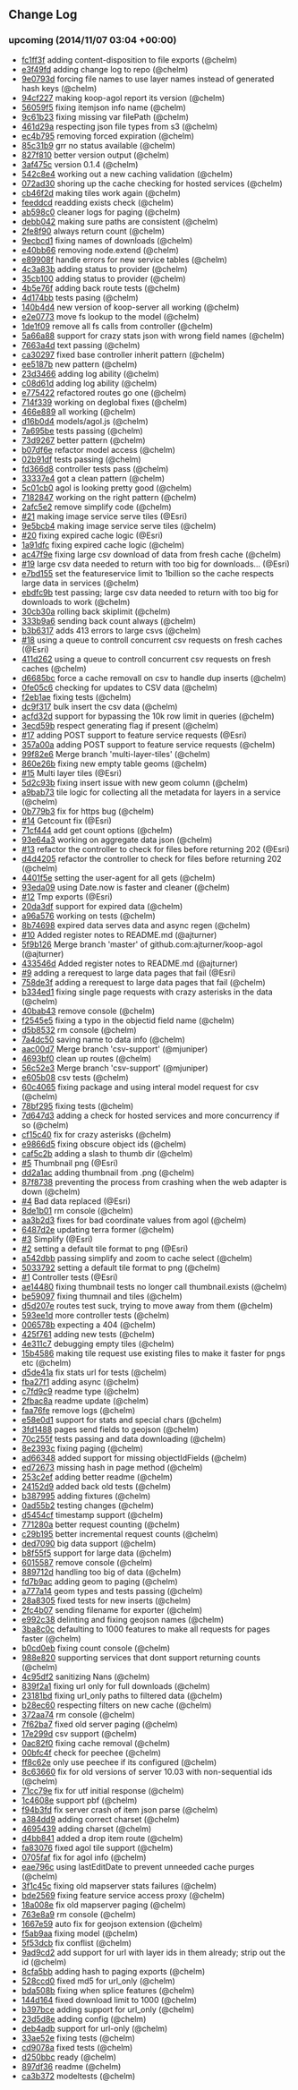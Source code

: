## Change Log

### upcoming (2014/11/07 03:04 +00:00)
- [fc1ff3f](https://github.com/Esri/koop-agol/commit/fc1ff3f21d065a839b2e02ce4482b35318cf31a1) adding content-disposition to file exports (@chelm)
- [e3f49fd](https://github.com/Esri/koop-agol/commit/e3f49fd074cebedc4bcd561e9bedc803d38f2052) adding change log to repo (@chelm)
- [9e0793d](https://github.com/Esri/koop-agol/commit/9e0793defe98b9e4a0c3d448680d15d4be505b21) forcing file names to use layer names instead of generated hash keys (@chelm)
- [94cf227](https://github.com/Esri/koop-agol/commit/94cf2278769063a843320d96a5b636eb9db24527) making koop-agol report its version (@chelm)
- [56059f5](https://github.com/Esri/koop-agol/commit/56059f532445f13fe3272694b17ce3976062a93d) fixing itemjson info name (@chelm)
- [9c61b23](https://github.com/Esri/koop-agol/commit/9c61b23b7c21a66759f8b80dca432ff61bb1b42f) fixing missing var filePath (@chelm)
- [461d29a](https://github.com/Esri/koop-agol/commit/461d29a6dc8fdc4a2c7b95dd642205d73d97c62e) respecting json file types from s3 (@chelm)
- [ec4b795](https://github.com/Esri/koop-agol/commit/ec4b795ba07c524f055cbf8f5a0fc8c4c72f4cad) removing forced expiration (@chelm)
- [85c31b9](https://github.com/Esri/koop-agol/commit/85c31b9c4ddc454033eb815439ddd41b59a1046c) grr no status available (@chelm)
- [827f810](https://github.com/Esri/koop-agol/commit/827f810fd6b84e33097b61dfc68e91619986b6e7) better version output (@chelm)
- [3af475c](https://github.com/Esri/koop-agol/commit/3af475c44d3da9152ee12be4a4bb200a5dd21856) version 0.1.4 (@chelm)
- [542c8e4](https://github.com/Esri/koop-agol/commit/542c8e4e77de726ea657b287ac8bc535511fcff9) working out a new caching validation (@chelm)
- [072ad30](https://github.com/Esri/koop-agol/commit/072ad30d97f39fc56a4b28e308eee483835659b8) shoring up the cache checking for hosted services (@chelm)
- [cb46f2d](https://github.com/Esri/koop-agol/commit/cb46f2d8e132cdcaa7d49f931634cd78f292505c) making tiles work again (@chelm)
- [feeddcd](https://github.com/Esri/koop-agol/commit/feeddcd3b96f2f455df6c3ec29ee565d2fbefdc9) readding exists check (@chelm)
- [ab598c0](https://github.com/Esri/koop-agol/commit/ab598c05095b660c2b6f18e436ce38b1bb5a4b74) cleaner logs for paging (@chelm)
- [debb042](https://github.com/Esri/koop-agol/commit/debb04206b35c4dc69d3dd247652bba236eefd68) making sure paths are consistent (@chelm)
- [2fe8f90](https://github.com/Esri/koop-agol/commit/2fe8f900b0847e3140c2b7931b0def523eb8fec3) always return count (@chelm)
- [9ecbcd1](https://github.com/Esri/koop-agol/commit/9ecbcd1567a4dca9c9d2d26041c6f4ebe5745d2a) fixing names of downloads (@chelm)
- [e40bb66](https://github.com/Esri/koop-agol/commit/e40bb66520f4915ca871cd871cb32c0ab5541021) removing node.extend (@chelm)
- [e89908f](https://github.com/Esri/koop-agol/commit/e89908fe58796402446b4a07fa16144e5945958f) handle errors for new service tables (@chelm)
- [4c3a83b](https://github.com/Esri/koop-agol/commit/4c3a83bc0a363ce76ab8b5892a90242aadd673ab) adding status to provider (@chelm)
- [35cb100](https://github.com/Esri/koop-agol/commit/35cb100be9e6f9a01a6320ddd190ce567a5e2095) adding status to provider (@chelm)
- [4b5e76f](https://github.com/Esri/koop-agol/commit/4b5e76feed51c47fe2a382009fc0f19935a0dbc7) adding back route tests (@chelm)
- [4d174bb](https://github.com/Esri/koop-agol/commit/4d174bbf86e747d5e518381690cdfae580bf06d7) tests pasing (@chelm)
- [140b4d4](https://github.com/Esri/koop-agol/commit/140b4d4a81b98c5537944a860ae6019a5ccecef2) new version of koop-server all working (@chelm)
- [e2e0773](https://github.com/Esri/koop-agol/commit/e2e0773a0a76eff80023a51e9981719bd98c4eed) move fs lookup to the model (@chelm)
- [1de1f09](https://github.com/Esri/koop-agol/commit/1de1f0940fa8cd0beaae9a169bf42bc3c1d239fa) remove all fs calls from controller (@chelm)
- [5a66a88](https://github.com/Esri/koop-agol/commit/5a66a887139030ccf49d2662bd8a1f444f1bfb60) support for crazy stats json with wrong field names (@chelm)
- [7663a4d](https://github.com/Esri/koop-agol/commit/7663a4da44f6a273d6866ac7b34148be14245685) text passing (@chelm)
- [ca30297](https://github.com/Esri/koop-agol/commit/ca30297a59ed3f98d03385a69ea4d1fb0b288974) fixed base controller inherit pattern (@chelm)
- [ee5187b](https://github.com/Esri/koop-agol/commit/ee5187bea94f49c1a0078f592f4330e73157062d) new pattern (@chelm)
- [23d3466](https://github.com/Esri/koop-agol/commit/23d3466f0de23731631d07ab7fbadaff09533ab8) adding log ability (@chelm)
- [c08d61d](https://github.com/Esri/koop-agol/commit/c08d61d72bf7c527c2a6fbf51a86e344138a4aa2) adding log ability (@chelm)
- [e775422](https://github.com/Esri/koop-agol/commit/e775422f8ef4b01439eaf4c3199caac57b87ab6b) refactored routes go one (@chelm)
- [714f339](https://github.com/Esri/koop-agol/commit/714f339ad29b21007fcf5f46c7cd50ee188c0c7d) working on deglobal fixes (@chelm)
- [466e889](https://github.com/Esri/koop-agol/commit/466e889315028b9f6e12280d3c6e169122b0f709) all working (@chelm)
- [d16b0d4](https://github.com/Esri/koop-agol/commit/d16b0d428a4f882c73a871d26a5000cbcf9128a2) models/agol.js (@chelm)
- [7a695be](https://github.com/Esri/koop-agol/commit/7a695becf7a30c2d36fefa351c9763f6ce372e5c) tests passing (@chelm)
- [73d9267](https://github.com/Esri/koop-agol/commit/73d92673a4d6c8534eb2b63bae1671fe8181c6a5) better pattern (@chelm)
- [b07df6e](https://github.com/Esri/koop-agol/commit/b07df6ea308050f53245088f4d519c35e6276a25) refactor model access (@chelm)
- [02b91df](https://github.com/Esri/koop-agol/commit/02b91df8088246d21396ced6bb66602236941d42) tests passing (@chelm)
- [fd366d8](https://github.com/Esri/koop-agol/commit/fd366d89cb6e53e238165abdb4750fb752c85e5c) controller tests pass (@chelm)
- [33337e4](https://github.com/Esri/koop-agol/commit/33337e474658aff0debbd0a1b2df9c9184a21b30) got a clean pattern (@chelm)
- [5c01cb0](https://github.com/Esri/koop-agol/commit/5c01cb094ac70e3e901d5b6e20b1ef7239cc62bf) agol is looking pretty good (@chelm)
- [7182847](https://github.com/Esri/koop-agol/commit/7182847f5da92c884fe03d64123943ba068bfe84) working on the right pattern (@chelm)
- [2afc5e2](https://github.com/Esri/koop-agol/commit/2afc5e2a89cedc6f06d579e5acc4fae831b7b9f8) remove simplify code (@chelm)
- [#21](https://github.com/Esri/koop-agol/pull/21) making image service serve tiles (@Esri)
- [9e5bcb4](https://github.com/Esri/koop-agol/commit/9e5bcb481ba32842726c7f869326ee4291129965) making image service serve tiles (@chelm)
- [#20](https://github.com/Esri/koop-agol/pull/20) fixing expired cache logic (@Esri)
- [1a91dfc](https://github.com/Esri/koop-agol/commit/1a91dfcac36f13551ba84983a74f13d504b9a9c4) fixing expired cache logic (@chelm)
- [ac47f9e](https://github.com/Esri/koop-agol/commit/ac47f9ed5b52b13fe7b61eae7cbc5f37a378357f) fixing large csv download of data from fresh cache (@chelm)
- [#19](https://github.com/Esri/koop-agol/pull/19) large csv data needed to return with too big for downloads... (@Esri)
- [e7bd155](https://github.com/Esri/koop-agol/commit/e7bd155fac40fce1f3fafbd12125081dcf773fc9) set the featureservice limit to 1billion so the cache respects large data in services (@chelm)
- [ebdfc9b](https://github.com/Esri/koop-agol/commit/ebdfc9bcfd19ed6cccc82cedca6ea1c2719ba34d) test passing; large csv data needed to return with too big for downloads to work (@chelm)
- [30cb30a](https://github.com/Esri/koop-agol/commit/30cb30a682c13147f7a1f1dfe11685f512ff5cc7) rolling back skiplimit (@chelm)
- [333b9a6](https://github.com/Esri/koop-agol/commit/333b9a6dc3897c44e33a41bf93bd3bd00ab7e47e) sending back count always (@chelm)
- [b3b6317](https://github.com/Esri/koop-agol/commit/b3b631793572cba5eedfd1ec1240250718771f85) adds 413 errors to large csvs (@chelm)
- [#18](https://github.com/Esri/koop-agol/pull/18) using a queue to controll concurrent csv requests on fresh caches (@Esri)
- [411d262](https://github.com/Esri/koop-agol/commit/411d2622d05cfdc8024a02d2f6d704894b3f77f5) using a queue to controll concurrent csv requests on fresh caches (@chelm)
- [d6685bc](https://github.com/Esri/koop-agol/commit/d6685bcde0815bd72f5e048fe4e3661e6b66d95e) force a cache removall on csv to handle dup inserts (@chelm)
- [0fe05c6](https://github.com/Esri/koop-agol/commit/0fe05c6fbfec65dd0d0a3dd34d4935234aaa5f10) checking for updates to CSV data (@chelm)
- [f2eb1ae](https://github.com/Esri/koop-agol/commit/f2eb1aecdfa72da5add3a70dd4f8afe3fdd1f12f) fixing tests (@chelm)
- [dc9f317](https://github.com/Esri/koop-agol/commit/dc9f3171a907cd05a1ec40fa75365f867a1eca32) bulk insert the csv data (@chelm)
- [acfd32d](https://github.com/Esri/koop-agol/commit/acfd32df4a1d4bcfb1778324f73da01dad2dcfe6) support for bypassing the 10k row limit in queries (@chelm)
- [3ecd59b](https://github.com/Esri/koop-agol/commit/3ecd59bc3a363cec227760f2ba7517779a08b14f) respect generating flag if present (@chelm)
- [#17](https://github.com/Esri/koop-agol/pull/17) adding POST support to feature service requests (@Esri)
- [357a00a](https://github.com/Esri/koop-agol/commit/357a00a8221e9794ccd11569466ba0f156145e81) adding POST support to feature service requests (@chelm)
- [99f82e6](https://github.com/Esri/koop-agol/commit/99f82e696870579ad8c53ab8f67d11c6fd9e912b) Merge branch 'multi-layer-tiles' (@chelm)
- [860e26b](https://github.com/Esri/koop-agol/commit/860e26b290ccfed48336f6b900e00d9755b11c42) fixing new empty table geoms (@chelm)
- [#15](https://github.com/Esri/koop-agol/pull/15) Multi layer tiles (@Esri)
- [5d2c93b](https://github.com/Esri/koop-agol/commit/5d2c93b2751937f89af51c898823023097f0caef) fixing insert issue with new geom column (@chelm)
- [a9bab73](https://github.com/Esri/koop-agol/commit/a9bab73ac4d3459e854297d8c8407a919af9e6d4) tile logic for collecting all the metadata for layers in a service (@chelm)
- [0b779b3](https://github.com/Esri/koop-agol/commit/0b779b3e33e47f8df523ad5f8bba95f13f7f4a22) fix for https bug (@chelm)
- [#14](https://github.com/Esri/koop-agol/pull/14) Getcount fix (@Esri)
- [71cf444](https://github.com/Esri/koop-agol/commit/71cf444c68d61748c0619f3de8adfb94591fca73) add get count options (@chelm)
- [93e64a3](https://github.com/Esri/koop-agol/commit/93e64a39d726bdff0509f3bc8dc6775a20cf2ef4) working on aggregate data json (@chelm)
- [#13](https://github.com/Esri/koop-agol/pull/13) refactor the controller to check for files before returning 202 (@Esri)
- [d4d4205](https://github.com/Esri/koop-agol/commit/d4d42057eabe838b37db3d624a04b0a1ff8e6325) refactor the controller to check for files before returning 202 (@chelm)
- [4401f5e](https://github.com/Esri/koop-agol/commit/4401f5e06da2616790b5d131dbdd71e6c46b6d22) setting the user-agent for all gets (@chelm)
- [93eda09](https://github.com/Esri/koop-agol/commit/93eda09b558a93db500aad06ffbdf3dbab3a54dc) using Date.now is faster and cleaner (@chelm)
- [#12](https://github.com/Esri/koop-agol/pull/12) Tmp exports (@Esri)
- [20da3df](https://github.com/Esri/koop-agol/commit/20da3df5797c7df9de317b6fbd1f491d29c1c1b1) support for expired data (@chelm)
- [a96a576](https://github.com/Esri/koop-agol/commit/a96a576bd991376b50a4b8a2a47ffaa07eb9d28e) working on tests (@chelm)
- [8b74698](https://github.com/Esri/koop-agol/commit/8b746983c8e9a5b14799f72bdba83ae7de34362e) expired data serves data and async regen (@chelm)
- [#10](https://github.com/Esri/koop-agol/pull/10) Added register notes to README.md (@ajturner)
- [5f9b126](https://github.com/Esri/koop-agol/commit/5f9b126bd2c8af45e0c6616ad370d9eaf38681d9) Merge branch 'master' of github.com:ajturner/koop-agol (@ajturner)
- [433546d](https://github.com/Esri/koop-agol/commit/433546df44821f02b6328e84e50416f7b8f9f7bd) Added register notes to README.md (@ajturner)
- [#9](https://github.com/Esri/koop-agol/pull/9) adding a rerequest to large data pages that fail (@Esri)
- [758de3f](https://github.com/Esri/koop-agol/commit/758de3ffa82b3f7e16a515410b31c06e28abe99f) adding a rerequest to large data pages that fail (@chelm)
- [b334ed1](https://github.com/Esri/koop-agol/commit/b334ed1bc19f0dca372ebea15ecd06e134808f12) fixing single page requests with crazy asterisks in the data (@chelm)
- [40bab43](https://github.com/Esri/koop-agol/commit/40bab432884c4987886e5200b9ea012e14e09478) remove console (@chelm)
- [f2545e5](https://github.com/Esri/koop-agol/commit/f2545e546ce134643f776e460a1f02ac27106400) fixing a typo in the objectid field name (@chelm)
- [d5b8532](https://github.com/Esri/koop-agol/commit/d5b85327502d620e36227766d21937d8b15514c3) rm console (@chelm)
- [7a4dc50](https://github.com/Esri/koop-agol/commit/7a4dc50975f88288461547ff595ca0e4b038f47a) saving name to data info (@chelm)
- [aac00d7](https://github.com/Esri/koop-agol/commit/aac00d793c5639545b635f6412cd0989f0f65863) Merge branch 'csv-support' (@mjuniper)
- [4693bf0](https://github.com/Esri/koop-agol/commit/4693bf009db6e53e8254e3844e86cac47ec7055f) clean up routes (@chelm)
- [56c52e3](https://github.com/Esri/koop-agol/commit/56c52e3058a9612377711bc8cdd29678a15ab854) Merge branch 'csv-support' (@mjuniper)
- [e605b08](https://github.com/Esri/koop-agol/commit/e605b08b499017909a9230022a1200486b1a387a) csv tests (@chelm)
- [60c4065](https://github.com/Esri/koop-agol/commit/60c4065d0b30c13067cc5db938fc94c50594f956) fixing package and using interal model request for csv (@chelm)
- [78bf295](https://github.com/Esri/koop-agol/commit/78bf2950066f90d56b2f28e7c171920a391677ff) fixing tests (@chelm)
- [7d647d3](https://github.com/Esri/koop-agol/commit/7d647d3c35aa8bc3606dc5ad23384550afcc9d1c) adding a check for hosted services and more concurrency if so (@chelm)
- [cf15c40](https://github.com/Esri/koop-agol/commit/cf15c409b381519db5576ef76ef9a1bd3501c028) fix for crazy asterisks (@chelm)
- [e9866d5](https://github.com/Esri/koop-agol/commit/e9866d5d909d772c8d46eccd68f2fea7b8b36fa1) fixing obscure object ids (@chelm)
- [caf5c2b](https://github.com/Esri/koop-agol/commit/caf5c2b7e9e91374aad8c32d6b07471a77284237) adding a slash to thumb dir (@chelm)
- [#5](https://github.com/Esri/koop-agol/pull/5) Thumbnail png (@Esri)
- [dd2a1ac](https://github.com/Esri/koop-agol/commit/dd2a1ac0c0931b4d9078864db1f479599ea3a8c0) adding thumbnail from .png (@chelm)
- [87f8738](https://github.com/Esri/koop-agol/commit/87f8738aef7006d2eb385ca03cbc01a3ab001993) preventing the process from crashing when the web adapter is down (@chelm)
- [#4](https://github.com/Esri/koop-agol/pull/4) Bad data replaced (@Esri)
- [8de1b01](https://github.com/Esri/koop-agol/commit/8de1b01fb1f81a20fd12b9702dbede17da5a0ade) rm console (@chelm)
- [aa3b2d3](https://github.com/Esri/koop-agol/commit/aa3b2d3608ac6bbdc30f618e1402629920900ea8) fixes for bad coordinate values from agol (@chelm)
- [6487d2e](https://github.com/Esri/koop-agol/commit/6487d2ea4206df74fe17bdedab47d2b2769e8816) updating terra former (@chelm)
- [#3](https://github.com/Esri/koop-agol/pull/3) Simplify (@Esri)
- [#2](https://github.com/Esri/koop-agol/pull/2) setting a default tile format to png (@Esri)
- [a542dbb](https://github.com/Esri/koop-agol/commit/a542dbb031d8ca42da65f82bae8cdd696deabfe8) passing simplify and zoom to cache select (@chelm)
- [5033792](https://github.com/Esri/koop-agol/commit/5033792a4da1d190771541431b15a9f72903d05c) setting a default tile format to png (@chelm)
- [#1](https://github.com/Esri/koop-agol/pull/1) Controller tests (@Esri)
- [ae14480](https://github.com/Esri/koop-agol/commit/ae144805007933e4ae7dd7f77810fcd3cd6b18d1) fixing thumbnail tests no longer call thumbnail.exists (@chelm)
- [be59097](https://github.com/Esri/koop-agol/commit/be590974676f70a8f473fa8373b8c650ae1d234b) fixing thumnail and tiles (@chelm)
- [d5d207e](https://github.com/Esri/koop-agol/commit/d5d207e3144b6efdd476e2a49c277d2433161358) routes test suck, trying to move away from them (@chelm)
- [593ee1d](https://github.com/Esri/koop-agol/commit/593ee1d4f1fd3a6874808b92818b8f44dc752830) more controller tests (@chelm)
- [006578b](https://github.com/Esri/koop-agol/commit/006578bf34ae9b42dd5e852b7722761bc195a686) expecting a 404 (@chelm)
- [425f761](https://github.com/Esri/koop-agol/commit/425f761c63c38f0b659e4c2fb02274a33d4a2201) adding new tests (@chelm)
- [4e311c7](https://github.com/Esri/koop-agol/commit/4e311c72a7dbeaa207d1b876175e5d933c201f84) debugging empty tiles (@chelm)
- [15b4586](https://github.com/Esri/koop-agol/commit/15b45860f5b6c09aafb6da3b327bb4df0dd84fa6) making tile request use existing files to make it faster for pngs etc (@chelm)
- [d5de41a](https://github.com/Esri/koop-agol/commit/d5de41ae1fdab2b8acd309f0c810964a425c0cd1) fix stats url for tests (@chelm)
- [fba27f1](https://github.com/Esri/koop-agol/commit/fba27f161afbdaade577a6d2846cddb20339b53c) adding async (@chelm)
- [c7fd9c9](https://github.com/Esri/koop-agol/commit/c7fd9c911abd1c7dd91dd28c198cb68156b8b77b) readme type (@chelm)
- [2fbac8a](https://github.com/Esri/koop-agol/commit/2fbac8a848c46c6f7a56067e374f97a0a60b5d1a) readme update (@chelm)
- [faa76fe](https://github.com/Esri/koop-agol/commit/faa76fe9b5c2a1398f7574ad71498260cf892ea5) remove logs (@chelm)
- [e58e0d1](https://github.com/Esri/koop-agol/commit/e58e0d109fb852aa07917780990dbb70ac37a620) support for stats and special chars (@chelm)
- [3fd1488](https://github.com/Esri/koop-agol/commit/3fd14882ee61dd3d4f0a170921714dc64de549cf) pages send fields to geojson (@chelm)
- [70c255f](https://github.com/Esri/koop-agol/commit/70c255fdd2855c5ad567c8dcc1c1cc11224e2ce3) tests passing and data downloading (@chelm)
- [8e2393c](https://github.com/Esri/koop-agol/commit/8e2393cf1dd3c1a3dd814e53dbf1545097640099) fixing paging (@chelm)
- [ad66348](https://github.com/Esri/koop-agol/commit/ad6634825a4285d2f0f269217e7dedfc2d112928) added support for missing objectIdFields (@chelm)
- [ed72673](https://github.com/Esri/koop-agol/commit/ed7267305a8616d94dce1a5cf2b91ef690c8bc73) missing hash in page method (@chelm)
- [253c2ef](https://github.com/Esri/koop-agol/commit/253c2ef4e21d8b5f5a3b6fa1ec2da69f7b3701be) adding better readme (@chelm)
- [24152d9](https://github.com/Esri/koop-agol/commit/24152d9b6a45c817be42abe6b6fcbe1b0ec103c4) added back old tests (@chelm)
- [b387995](https://github.com/Esri/koop-agol/commit/b38799542673967607f8847aee1c2e0aac8b382d) adding fixtures (@chelm)
- [0ad55b2](https://github.com/Esri/koop-agol/commit/0ad55b2c0daf987979cf8d4326e351be23c581c3) testing changes (@chelm)
- [d5454cf](https://github.com/Esri/koop-agol/commit/d5454cfeaa761ebe92e9bef0840077f4f8af7425) timestamp support (@chelm)
- [771280a](https://github.com/Esri/koop-agol/commit/771280ac3affe40c594ac3844eaf899c2017e241) better request counting (@chelm)
- [c29b195](https://github.com/Esri/koop-agol/commit/c29b195dfce09f7c1c7f7a6574180881b3066fa7) better incremental request counts (@chelm)
- [ded7090](https://github.com/Esri/koop-agol/commit/ded7090d6ab828f14f6af72fc32666b7086126f2) big data support (@chelm)
- [b8f55f5](https://github.com/Esri/koop-agol/commit/b8f55f546b3d89402dfcef2ececcc9f3dd483474) support for large data (@chelm)
- [6015587](https://github.com/Esri/koop-agol/commit/6015587371f26bf5a8d4deb854142f59c23b37a0) remove console (@chelm)
- [889712d](https://github.com/Esri/koop-agol/commit/889712d6e39f1de912ecf07ccb4bd596f856b2b0) handling too big of data (@chelm)
- [fd7b9ac](https://github.com/Esri/koop-agol/commit/fd7b9ac46f0525685cfcc330320d5cbc3a09ecc1) adding geom to paging (@chelm)
- [a777a14](https://github.com/Esri/koop-agol/commit/a777a14ae96e83219633dff11072ea044fdcaac9) geom types and tests passing (@chelm)
- [28a8305](https://github.com/Esri/koop-agol/commit/28a8305b367b6df4787047156acdb634ff3bb0dd) fixed tests for new inserts (@chelm)
- [2fc4b07](https://github.com/Esri/koop-agol/commit/2fc4b07e09552eea44e796785f769e7c45529abd) sending filename for exporter (@chelm)
- [e992c38](https://github.com/Esri/koop-agol/commit/e992c381aba89569b5613f5fc809b122713251b2) delinting and fixing geojson names (@chelm)
- [3ba8c0c](https://github.com/Esri/koop-agol/commit/3ba8c0ca4a3c4b99279369dfa4eb49fbd3870b25) defaulting to 1000 features to make all requests for pages faster (@chelm)
- [b0cd0eb](https://github.com/Esri/koop-agol/commit/b0cd0ebd0ca57f1217a2925934963855797a587c) fixing count console (@chelm)
- [988e820](https://github.com/Esri/koop-agol/commit/988e82008cce8a2e656b75107cba7e7812ac4c5a) supporting services that dont support returning counts (@chelm)
- [4c95df2](https://github.com/Esri/koop-agol/commit/4c95df28a4ae9aa4f4c80b84bc2fbfb95820f222) sanitizing Nans (@chelm)
- [839f2a1](https://github.com/Esri/koop-agol/commit/839f2a14a14e12ddbe92921d9ec4135f183b2fbe) fixing url only for full downloads (@chelm)
- [23181bd](https://github.com/Esri/koop-agol/commit/23181bd05ecb45a26b816419ae5601246eef503e) fixing url_only paths to filtered data (@chelm)
- [b28ec60](https://github.com/Esri/koop-agol/commit/b28ec6072f244706cd8b65842051ed8b4d24f9d1) respecting filters on new cache (@chelm)
- [372aa74](https://github.com/Esri/koop-agol/commit/372aa740ef443c6aeb332fe0bd44d1a1c0395aae) rm console (@chelm)
- [7f62ba7](https://github.com/Esri/koop-agol/commit/7f62ba7e9065d50728352633906e52b14b61d1b7) fixed old server paging (@chelm)
- [17e299d](https://github.com/Esri/koop-agol/commit/17e299d50a4c9a8006f9b61618146e7fb0fe97df) csv support (@chelm)
- [0ac82f0](https://github.com/Esri/koop-agol/commit/0ac82f0501fe61968d9fa34f8a05b412529039ac) fixing cache removal (@chelm)
- [00bfc4f](https://github.com/Esri/koop-agol/commit/00bfc4f84ae46167e5a0a20ce4da3240b711563f) check for peechee (@chelm)
- [ff8c62e](https://github.com/Esri/koop-agol/commit/ff8c62e8239cd8c4d72b12c7a493b1ad31fb8d96) only use peechee if its configured (@chelm)
- [8c63660](https://github.com/Esri/koop-agol/commit/8c63660d08440c36c0c3e0185ae7ec200d0ab80a) fix for old versions of server 10.03 with non-sequential ids (@chelm)
- [71cc79e](https://github.com/Esri/koop-agol/commit/71cc79e7650acb17a1925f55a2d5bd3c53a2e4e7) fix for utf initial response (@chelm)
- [1c4608e](https://github.com/Esri/koop-agol/commit/1c4608e3b4c80acf826a56da56ed5a9232923eb6) support pbf (@chelm)
- [f94b3fd](https://github.com/Esri/koop-agol/commit/f94b3fde80f69bb2eadb6afb6ffe17b62bf55f67) fix server crash of item json parse (@chelm)
- [a384dd9](https://github.com/Esri/koop-agol/commit/a384dd9909854b27d89252014b1f6d0e877d04c9) adding correct charset (@chelm)
- [4695439](https://github.com/Esri/koop-agol/commit/4695439641e39e916d4a2b09956e78eb14425a8a) adding charset (@chelm)
- [d4bb841](https://github.com/Esri/koop-agol/commit/d4bb8413955757a6a774fc9c759660b24fcc57b8) added a drop item route (@chelm)
- [fa83076](https://github.com/Esri/koop-agol/commit/fa83076963cc14fe612b2f81202f465f9853238a) fixed agol tile support (@chelm)
- [0705faf](https://github.com/Esri/koop-agol/commit/0705faf68248380c635ca97fcf41945e268a246f) fix for agol info (@chelm)
- [eae796c](https://github.com/Esri/koop-agol/commit/eae796cd1d18c188752e3834ba6c3ebad81997b3) using lastEditDate to prevent unneeded cache purges (@chelm)
- [3f1c45c](https://github.com/Esri/koop-agol/commit/3f1c45c9dd745d94a7dcf3d625b07e610ecca9ac) fixing old mapserver stats failures (@chelm)
- [bde2569](https://github.com/Esri/koop-agol/commit/bde2569044c222a434923c91090a6371f5c0a4c1) fixing feature service access proxy (@chelm)
- [18a008e](https://github.com/Esri/koop-agol/commit/18a008eedb4c463e3f4b75f044addd91d9a598ce) fix old mapserver paging (@chelm)
- [763e8a9](https://github.com/Esri/koop-agol/commit/763e8a95aafe4c1507d262a46ace300d439fceb8) rm console (@chelm)
- [1667e59](https://github.com/Esri/koop-agol/commit/1667e5976fac5474bb512fa10f38274a8ba6974b) auto fix for geojson extension (@chelm)
- [f5ab9aa](https://github.com/Esri/koop-agol/commit/f5ab9aa476b0c1c1590909aeecf6a53cc618ee63) fixing model (@chelm)
- [5f53dcb](https://github.com/Esri/koop-agol/commit/5f53dcb2a5e5ab9c9614dc048aafe3f3bbc25da6) fix conflist (@chelm)
- [9ad9cd2](https://github.com/Esri/koop-agol/commit/9ad9cd2fa991fdc653014ee377696cdf5564eb67) add support for url with layer ids in them already; strip out the id (@chelm)
- [8cfa5bb](https://github.com/Esri/koop-agol/commit/8cfa5bb2e14668a55d25efb5434a7ac1bd81d238) adding hash to paging exports (@chelm)
- [528ccd0](https://github.com/Esri/koop-agol/commit/528ccd0263c8bc03c3d85ebd3a6740b300ce1333) fixed md5 for url_only (@chelm)
- [bda508b](https://github.com/Esri/koop-agol/commit/bda508b79b3b06a50e1ba56c9032cccd433a4f99) fixing when splice features (@chelm)
- [144d164](https://github.com/Esri/koop-agol/commit/144d164ab40f7ee4aaaa6026f360ed3a01a46a99) fixed download limit to 1000 (@chelm)
- [b397bce](https://github.com/Esri/koop-agol/commit/b397bce530e63e89ba13a3ee95017130805caed4) adding support for url_only (@chelm)
- [23d5d8e](https://github.com/Esri/koop-agol/commit/23d5d8ebb7f11dccdccd8c9d6143097408bf2bfa) adding config (@chelm)
- [deb4adb](https://github.com/Esri/koop-agol/commit/deb4adb419bbb76a70286b5b52520dd4c3f53e84) support for url-only (@chelm)
- [33ae52e](https://github.com/Esri/koop-agol/commit/33ae52ec6dbde41fa217bc7ad082bce85af14225) fixing tests (@chelm)
- [cd9078a](https://github.com/Esri/koop-agol/commit/cd9078a83fc1549730744740f1c862e1ef780680) fixed tests (@chelm)
- [d250bbc](https://github.com/Esri/koop-agol/commit/d250bbc990e1a56ff8fedbea115a711175f531b5) ready (@chelm)
- [897df36](https://github.com/Esri/koop-agol/commit/897df36bc0991236e739deaa276dc267094b8c93) readme (@chelm)
- [ca3b372](https://github.com/Esri/koop-agol/commit/ca3b37231e65862c2bcd49e768eebb31ae412d37) modeltests (@chelm)